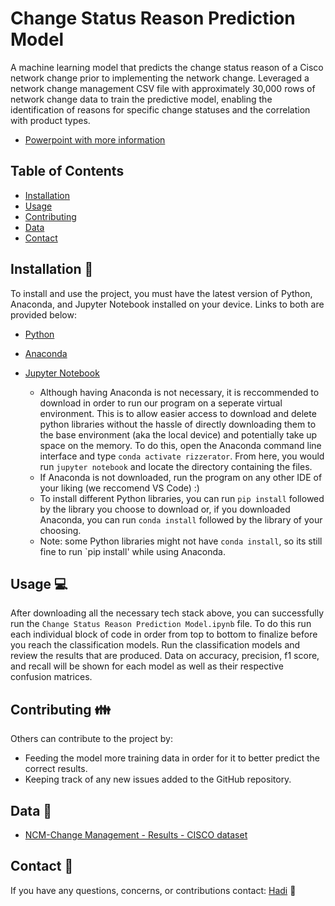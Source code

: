 # Change Status Reason Prediction Model
A machine learning model that predicts the change status reason of a Cisco network change prior to implementing the network change.
Leveraged a network change management CSV file with approximately 30,000 rows of network change data to train the 
predictive model, enabling the identification of reasons for specific change statuses and the correlation with product types.
- [Powerpoint with more information](https://github.com/hadiplays/Cisco-Change-Status-Reason-Prediction-Model/blob/main/Internship%20Recap%202023.pptx)
## Table of Contents

- [Installation](#installation)
- [Usage](#usage)
- [Contributing](#contributing)
- [Data](#data)
- [Contact](#contact)

## Installation :floppy_disk:
To install and use the project, you must have the latest version of Python, Anaconda, and Jupyter Notebook installed on your device. Links to both are provided below:
- [Python](https://www.python.org/downloads/)
- [Anaconda](https://www.anaconda.com/)
- [Jupyter Notebook](https://jupyter.org/install)

  - Although having Anaconda is not necessary, it is reccommended to download in order to run our program on a seperate virtual environment. This is to allow easier access to download and delete python libraries without the hassle of directly downloading them to the base environment (aka the local device) and potentially take up space on the memory. To do this, open the Anaconda command line interface and type `conda activate rizzerator`. From here, you would run `jupyter notebook` and locate the directory containing the files. 
  - If Anaconda is not downloaded, run the program on any other IDE of your liking (we reccomend VS Code) :)
  - To install different Python libraries, you can run `pip install` followed by the library you choose to download or, if you downloaded Anaconda, you can run `conda install` followed by the library of your choosing. 
  - Note: some Python libraries might not have `conda install`, so its still fine to run `pip install' while using Anaconda.

## Usage :computer:
After downloading all the necessary tech stack above, you can successfully run the `Change Status Reason Prediction Model.ipynb` file. To do this run each individual block of code in order from top to bottom 
to finalize before you reach the classification models. Run the classification models and review the results that are produced. Data on accuracy, precision, f1 score, and recall will be shown for each model 
as well as their respective confusion matrices.

## Contributing :family:
Others can contribute to the project by:
- Feeding the model more training data in order for it to better predict the correct results.
- Keeping track of any new issues added to the GitHub repository.

## Data :link:
- [NCM-Change Management - Results - CISCO dataset](https://github.com/hadiplays/Cisco-Change-Status-Reason-Prediction-Model/blob/main/NCM-Change%20Management%20-%20Results%20-%20CISCO.xlsx)

## Contact :email:
If you have any questions, concerns, or contributions contact: [Hadi](https://github.com/hadiplays) :construction_worker:

